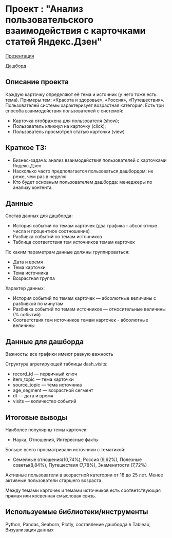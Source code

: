 # **Проект : "Анализ пользовательского взаимодействия с карточками статей Яндекс.Дзен"** 
[Презентация](https://drive.google.com/file/d/1vvZrRiElBDwQN5MwzYikxg34w_xlkScy/view?usp=sharing)

[Дашборд](https://public.tableau.com/app/profile/.76508280/viz/__16668628549260/_)

## **Описание проекта**
Каждую карточку определяют её тема и источник (у него тоже есть тема). Примеры тем: «Красота и здоровье», «Россия», «Путешествия».
Пользователей системы характеризует возрастная категория. 
Есть три способа взаимодействия пользователей с системой:

 - Карточка отображена для пользователя (show);
 - Пользователь кликнул на карточку (click);
 - Пользователь просмотрел статью карточки (view)

## Краткое ТЗ:
- Бизнес-задача: анализ взаимодействия пользователей с карточками Яндекс.Дзен
- Насколько часто предполагается пользоваться дашбордом: не реже, чем раз в неделю
- Кто будет основным пользователем дашборда: менеджеры по анализу контента

## **Данные**  
Состав данных для дашборда:
- История событий по темам карточек (два графика - абсолютные числа и процентное соотношение)
- Разбивка событий по темам источников
- Таблица соответствия тем источников темам карточек

По каким параметрам данные должны группироваться:
- Дата и время
- Тема карточки
- Тема источника
- Возрастная группа

Характер данных:
- История событий по темам карточек — абсолютные величины с разбивкой по минутам
- Разбивка событий по темам источников — относительные величины (% событий)
- Соответствия тем источников темам карточек - абсолютные величины
## **Данные для дашборда** 
Важность: все графики имеют равную важность

Структура агрегирующей таблицы dash_visits:
- record_id  — первичный ключ
- item_topic — тема карточки
- source_topic — тема источника
- age_segment — возрастной сегмент
- dt — дата и время
- visits — количество событий

## **Итоговые выводы** 
Наиболее популярны темы карточек: 
- Наука, Отношения, Интересные факты

Больше всего просматривали источники с тематикой: 
- Семейные отношения(10,74%), Россия (9,62%), Полезные советы(8,84%), Путешествия (7,78%), Знаменитости (7,72%)

Активные пользователи в возрастной категории от 18 до 25 лет. Менее активные пользователи старшего возраста 

Между темами карточек и темами источников есть соответствующая прямая или косвенная смысловая связь. 

## **Используемые библиотеки/инструменты**  
Python, Pandas, Seaborn, Plotly, составление дашборда в Tableau, Визуализация данных 
